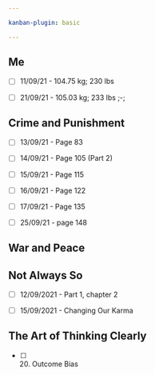 ```yaml
---

kanban-plugin: basic

---
```


## Me

- [ ] 11/09/21 - 104.75 kg; 230 lbs
- [ ] 21/09/21 - 105.03 kg; 233 lbs ;-;


## Crime and Punishment

- [ ] 13/09/21 - Page 83
- [ ] 14/09/21 - Page 105 (Part 2)
- [ ] 15/09/21 - Page 115
- [ ] 16/09/21 - Page 122
- [ ] 17/09/21 - Page 135
- [ ] 25/09/21 - page 148


## War and Peace



## Not Always So

- [ ] 12/09/2021 - Part 1, chapter 2
- [ ] 15/09/2021 - Changing Our Karma


## The Art of Thinking Clearly

- [ ] 20. Outcome Bias



